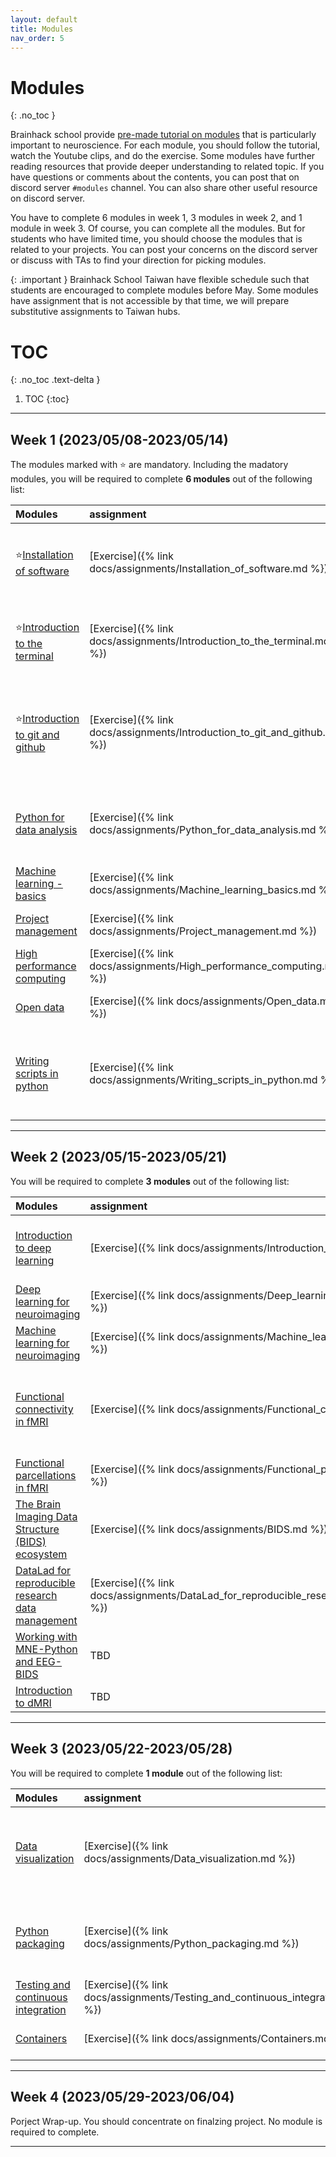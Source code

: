 ```yaml
---
layout: default
title: Modules
nav_order: 5
---
```


# Modules
{: .no_toc }

Brainhack school provide [pre-made tutorial on modules](https://school-brainhack.github.io/modules/) that is particularly important to neuroscience. For each module, you should follow the tutorial, watch the Youtube clips, and do the exercise. Some modules have further reading resources that provide deeper understanding to related topic. If you have questions or comments about the contents, you can post that on discord server `#modules` channel. You can also share other useful resource on discord server. 

You have to complete 6 modules in week 1, 3 modules in week 2, and 1 module in week 3. Of course, you can complete all the modules. But for students who have limited time, you should choose the modules that is related to your projects. You can post your concerns on the discord server or discuss with TAs to find your direction for picking modules. 

{: .important }
Brainhack School Taiwan have flexible schedule such that students are encouraged to complete modules before May. Some modules have assignment that is not accessible by that time, we will prepare substitutive assignments to Taiwan hubs.

# TOC
{: .no_toc .text-delta }

1. TOC
{:toc}

---

## Week 1 (2023/05/08-2023/05/14)
The modules marked with ⭐ are mandatory. Including the madatory modules, you will be required to complete **6 modules** out of the following list:

| Modules                                                                                            |             assignment    | TA(s)                                      |
|:---------------------------------------------------------------------------------------------------|:---------------------------|:-------------------------------------------| 
| ⭐[Installation of software](https://school-brainhack.github.io/modules/installation)                  | [Exercise]({% link docs/assignments/Installation_of_software.md %}) | Chih-Chia Hsing, Yu-Shiang Su              |
| ⭐[Introduction to the terminal](https://school-brainhack.github.io/modules/introduction_to_terminal)  | [Exercise]({% link docs/assignments/Introduction_to_the_terminal.md %}) | Po-Hsuan Huang, Chih-Chia Hsing            |
| ⭐[Introduction to git and github](https://school-brainhack.github.io/modules/git_github)              | [Exercise]({% link docs/assignments/Introduction_to_git_and_github.md %}) | Amanda Lin, Yun-Han Hsu, Chih-Chia Hsing   |
| [Python for data analysis](https://school-brainhack.github.io/modules/python_data_analysis)           | [Exercise]({% link docs/assignments/Python_for_data_analysis.md %}) | Amanda Lin, Po-Hsuan Huang, Yun Chuang     |
| [Machine learning - basics](https://school-brainhack.github.io/modules/machine_learning_basics)       | [Exercise]({% link docs/assignments/Machine_learning_basics.md %}) | Ruo-Chi Yao                                |
| [Project management](https://school-brainhack.github.io/modules/project_management)                   | [Exercise]({% link docs/assignments/Project_management.md %}) | Chih-Chia Hsing                            |
| [High performance computing](https://school-brainhack.github.io/modules/hpc)                          | [Exercise]({% link docs/assignments/High_performance_computing.md %}) | Yu-Shiang Su                               |
| [Open data](https://school-brainhack.github.io/modules/open_data)                                     | [Exercise]({% link docs/assignments/Open_data.md %}) | Chih-Chia Hsing                            |
| [Writing scripts in python](https://school-brainhack.github.io/modules/python_scripts)                | [Exercise]({% link docs/assignments/Writing_scripts_in_python.md %}) | Amanda Lin, Po-Hsuan Huang, Yun-Han Hsu    |

---

## Week 2 (2023/05/15-2023/05/21)
You will be required to complete **3 modules** out of the following list:

| Modules                                                                                                    |              assignment    | TA(s)                                  |
|:-----------------------------------------------------------------------------------------------------------|:---------------------------|:---------------------------------------|
| [Introduction to deep learning](https://school-brainhack.github.io/modules/deep_learning_intro)               | [Exercise]({% link docs/assignments/Introduction_to_deep_learning.md %}) | Ding-Ruey Yeh, Ruo-Chi Yao             |
| [Deep learning for neuroimaging](https://school-brainhack.github.io/modules/dl_for_neuroimaging)              | [Exercise]({% link docs/assignments/Deep_learning_for_neuroimaging.md %}) | Yu-Shiang Su                           |
| [Machine learning for neuroimaging](https://school-brainhack.github.io/modules/machine_learning_neuroimaging) | [Exercise]({% link docs/assignments/Machine_learning_for_neuroimaging.md %}) | Ruo-Chi Yao                            |
| [Functional connectivity in fMRI](https://school-brainhack.github.io/modules/fmri_connectivity)               | [Exercise]({% link docs/assignments/Functional_connectivity_in_fMRI.md %}) | Ding-Ruey Yeh, Yun Chuang, Chih-Chia   |
| [Functional parcellations in fMRI](https://school-brainhack.github.io/modules/fmri_parcellation)              | [Exercise]({% link docs/assignments/Functional_parcellations_in_fMRI.md %}) | Ding-Ruey Yeh                          |
| [The Brain Imaging Data Structure (BIDS) ecosystem](https://school-brainhack.github.io/modules/bids)          | [Exercise]({% link docs/assignments/BIDS.md %}) | Chih-Chia Hsing                        |
| [DataLad for reproducible research data management](https://school-brainhack.github.io/modules/datalad)       | [Exercise]({% link docs/assignments/DataLad_for_reproducible_research_data_management.md %}) | Yu-Shiang Su                           |
| [Working with MNE-Python and EEG-BIDS](https://school-brainhack.github.io/modules/mne_python/)             | TBD                                                      | TBD                                       |
| [Introduction to dMRI](https://school-brainhack.github.io/modules/dmri_intro/)             | TBD                                                      | TBD                                       |

---

## Week 3 (2023/05/22-2023/05/28)
You will be required to complete **1 module** out of the following list:

| Modules                                                                                                    |              assignment    | TA(s)                                  |
|:-----------------------------------------------------------------------------------------------------------|:---------------------------|:---------------------------------------|
| [Data visualization](https://school-brainhack.github.io/modules/python_visualization)                         | [Exercise]({% link docs/assignments/Data_visualization.md %}) | Yun Chuang, Yun-Han Hsu, Amanda Lin    |
| [Python packaging](https://school-brainhack.github.io/modules/packaging)                                      | [Exercise]({% link docs/assignments/Python_packaging.md %}) | Amanda Lin, Po-Hsuan Huang, Yun Chuang |
| [Testing and continuous integration](https://school-brainhack.github.io/modules/testing)                      | [Exercise]({% link docs/assignments/Testing_and_continuous_integration.md %}) | Yu-Shiang Su                           |
| [Containers](https://school-brainhack.github.io/modules/containers)                                           | [Exercise]({% link docs/assignments/Containers.md %}) | Yu-Shiang Su                           |

---

## Week 4 (2023/05/29-2023/06/04)
Porject Wrap-up. You should concentrate on finalzing project. No module is required to complete.

---
